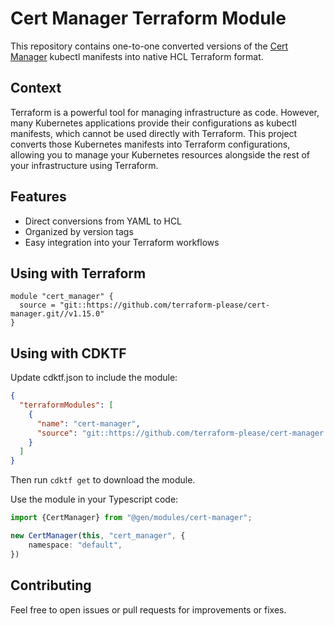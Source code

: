 # Cert Manager Terraform Module

This repository contains one-to-one converted versions of
the [Cert Manager](https://github.com/cert-manager/cert-manager) kubectl manifests into
native HCL Terraform format.

## Context

Terraform is a powerful tool for managing infrastructure as code. However, many Kubernetes applications provide their
configurations as kubectl manifests, which cannot be used directly with Terraform. This project converts those
Kubernetes manifests into Terraform configurations, allowing you to manage your Kubernetes resources alongside the rest
of your infrastructure using Terraform.

## Features

* Direct conversions from YAML to HCL
* Organized by version tags
* Easy integration into your Terraform workflows

## Using with Terraform

```hcl
module "cert_manager" {
  source = "git::https://github.com/terraform-please/cert-manager.git//v1.15.0"
}
```

## Using with CDKTF

Update cdktf.json to include the module:

```json
{
  "terraformModules": [
    {
      "name": "cert-manager",
      "source": "git::https://github.com/terraform-please/cert-manager.git//v1.15.3"
    }
  ]
}
```

Then run `cdktf get` to download the module.

Use the module in your Typescript code:

```typescript
import {CertManager} from "@gen/modules/cert-manager";

new CertManager(this, "cert_manager", {
    namespace: "default",
})
```

## Contributing

Feel free to open issues or pull requests for improvements or fixes.
